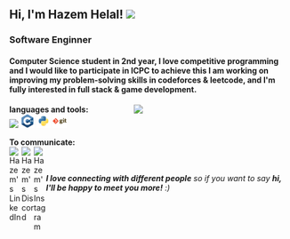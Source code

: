 <h2> Hi, I'm Hazem Helal! 
<img src="https://media0.giphy.com/media/LTGj1ANVfZwkESj0UN/200w.gif?cid=82a1493babfjoe3jghjl6yyzmiybskw7u1tpd68t53tjhpbe&rid=200w.gif&ct=g" width="20"></h2>
<h3> Software Enginner </h3>

<h4>Computer Science student in 2nd year, I love competitive programming and I would like to participate in ICPC to achieve this I am working on improving my problem-solving skills in codeforces & leetcode, and I'm fully interested in full stack & game development.</h4>

<img align='right' src="https://github.com/h4zemhel4l/H4zemHel4l/blob/main/image-asset.gif" width="280">

**languages and tools:**  
<code><img height="25" src="https://upload.wikimedia.org/wikipedia/commons/1/19/C_Logo.png"></code>
<code><img height="25" src="https://raw.githubusercontent.com/github/explore/80688e429a7d4ef2fca1e82350fe8e3517d3494d/topics/cpp/cpp.png"></code>
<code><img height="25" src="https://raw.githubusercontent.com/github/explore/80688e429a7d4ef2fca1e82350fe8e3517d3494d/topics/python/python.png"></code>
<code><img height="25" src="https://raw.githubusercontent.com/github/explore/80688e429a7d4ef2fca1e82350fe8e3517d3494d/topics/git/git.png"></code>

**To communicate:**  
<a href="https://www.linkedin.com/in/H4zemHel4l/">
  <img align="left" alt="Hazem's LinkedIn" width="22px" src="https://raw.githubusercontent.com/peterthehan/peterthehan/master/assets/linkedin.svg" />
</a>
<a href="https://discord.com/users/1015364718367617106">
  <img align="left" alt="Hazem's Discord" width="22px" src="https://raw.githubusercontent.com/peterthehan/peterthehan/master/assets/discord.svg" />
</a>
<a href="https://www.instagram.com/h4zemhel4l">
  <img align="left" alt="Hazem's Instagram" width="22px" src="https://raw.githubusercontent.com/hussainweb/hussainweb/main/icons/instagram.png" />
</a>

<br>
<br>
<em><b>I love connecting with different people</b> so if you want to say <b>hi, I'll be happy to meet you more!</b> :)</em>





